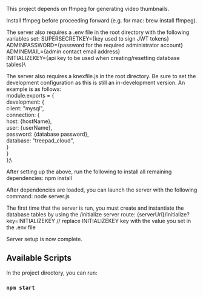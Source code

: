 
This project depends on ffmpeg for generating video thumbnails.

Install ffmpeg before proceeding forward (e.g. for mac: brew install ffmpeg).

The server also requires a .env file in the root directory with the following variables set:
    SUPERSECRETKEY={key used to sign JWT tokens}\
    ADMINPASSWORD={password for the required administrator account}\
    ADMINEMAIL={admin contact email address}\
    INITIALIZEKEY={api key to be used when creating/resetting database tables}\

The server also requires a knexfile.js in the root directory. Be sure to set the development configuration as this is still an in-development version. An example is as follows:\
    module.exports = {\
        development: {\
        client: "mysql",\
        connection: {\
            host: {hostName},\
            user: {userName},\
            password: {database password},\
            database: "treepad_cloud",\
        }\
        }\
    };\

After setting up the above, run the following to install all remaining dependencies:
    npm install

After dependencies are loaded, you can launch the server with the following command:
    node server.js

The first time that the server is run, you must create and instantiate the database tables by using the /initialize server route:
    {serverUrl}/initialize?key=INITIALIZEKEY // replace INITIALIZEKEY key with the value you set in the .env file

Server setup is now complete.

## Available Scripts

In the project directory, you can run:

### `npm start`
